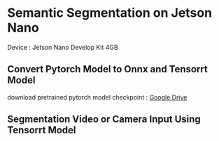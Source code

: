 # Semantic Segmentation on Jetson Nano
Device : Jetson Nano Develop Kit 4GB

## Convert Pytorch Model to Onnx and Tensorrt Model
download pretrained pytorch model checkpoint : [Google Drive]()
## Segmentation Video or Camera Input Using Tensorrt Model

